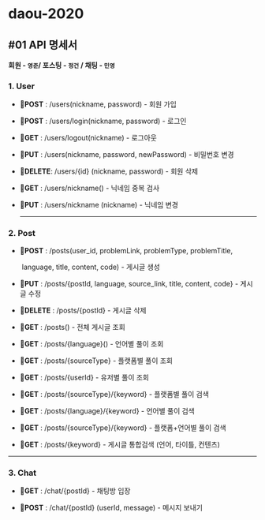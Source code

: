 # daou-2020
## #01 API 명세서

**회원 - `영준`/ 포스팅 - `정건` / 채팅 - `민영`**

### 1. User

- 📘**POST** : /users(nickname, password) - 회원 가입

- 📘**POST** : /users/login(nickname, password) - 로그인

- 📗**GET** : /users/logout(nickname) - 로그아웃

- 📘**PUT** : /users(nickname, password, newPassword) - 비밀번호 변경

- 📕**DELETE**: /users/{id} (nickname, password) - 회원 삭제

- 📗**GET** : /users/nickname() - 닉네임 중복 검사

- 📘**PUT** : /users/nickname (nickname) - 닉네임 변경

  <hr/>

### 2. Post

- 📘**POST** : /posts(user_id, problemLink, problemType, problemTitle,

  ​															language, title, content, code) - 게시글 생성

- 📘**PUT** : /posts/{postId, language, source_link, title, content, code} - 게시글 수정

- 📕**DELETE** : /posts/{postId} - 게시글 삭제



- 📗**GET** : /posts() - 전체 게시글 조회
- 📗**GET** : /posts/{language}() - 언어별 풀이 조회
- 📗**GET** : /posts/{sourceType} - 플랫폼별 풀이 조회
- 📗**GET** : /posts/{userId} - 유저별 풀이 조회



- 📗**GET** : /posts/{sourceType}/{keyword} - 플랫폼별 풀이 검색

- 📗**GET** : /posts/{language}/{keyword} - 언어별 풀이 검색

- 📗**GET** : /posts/{sourceType}/{keyword} - 플랫폼+언어별 풀이 검색

- 📗**GET** : /posts/{keyword} - 게시글 통합검색 (언어, 타이틀, 컨텐츠)

  

<hr/>

### 3. Chat

- 📗**GET** : /chat/{postId} - 채팅방 입장

- 📘**POST** : /chat/{postId} (userId, message) - 메시지 보내기